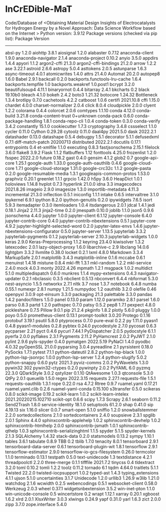 # InCrEDible-MaT
Code/Database of &lt;Obtaining Material Design Insights of Electrocatalysts for Hydrogen Energy by a Novel Approach: Data Science Workflow based on the Internet >
Python version: 3.9.12
Package versions (checked via pip list):
Package                           Version
--------------------------------- --------------------
absl-py                           1.2.0
aiohttp                           3.8.1
aiosignal                         1.2.0
alabaster                         0.7.12
anaconda-client                   1.9.0
anaconda-navigator                2.1.4
anaconda-project                  0.10.2
anyio                             3.5.0
appdirs                           1.4.4
apyori                            1.1.2
argon2-cffi                       21.3.0
argon2-cffi-bindings              21.2.0
arrow                             1.2.2
ase                               3.22.1
astroid                           2.6.6
astropy                           5.0.4
asttokens                         2.0.5
astunparse                        1.6.3
async-timeout                     4.0.1
atomicwrites                      1.4.0
attrs                             21.4.0
Automat                           20.2.0
autopep8                          1.6.0
Babel                             2.9.1
backcall                          0.2.0
backports.functools-lru-cache     1.6.4
backports.tempfile                1.0
backports.weakref                 1.0.post1
bcrypt                            3.2.0
beautifulsoup4                    4.11.1
binaryornot                       0.4.4
bitarray                          2.4.1
bkcharts                          0.2
black                             19.10b0
bleach                            4.1.0
bokeh                             2.4.2
boto3                             1.21.32
botocore                          1.24.32
Bottleneck                        1.3.4
brotlipy                          0.7.0
cachetools                        4.2.2
catboost                          1.0.6
certifi                           2021.10.8
cffi                              1.15.0
chardet                           4.0.0
charset-normalizer                2.0.4
click                             8.0.4
cloudpickle                       2.0.0
clyent                            1.2.2
colorama                          0.4.4
colorcet                          2.0.6
comtypes                          1.1.10
conda                             4.12.0
conda-build                       3.21.8
conda-content-trust               0+unknown
conda-pack                        0.6.0
conda-package-handling            1.8.1
conda-repo-cli                    1.0.4
conda-token                       0.3.0
conda-verify                      3.4.2
constantly                        15.1.0
cookiecutter                      1.7.3
cryptography                      3.4.8
cssselect                         1.1.0
cycler                            0.11.0
Cython                            0.29.28
cytoolz                           0.11.0
daal4py                           2021.5.0
dask                              2022.2.1
datashader                        0.13.0
datashape                         0.5.4
debugpy                           1.5.1
decorator                         5.1.1
defusedxml                        0.7.1
diff-match-patch                  20200713
distributed                       2022.2.1
docutils                          0.17.1
entrypoints                       0.4
et-xmlfile                        1.1.0
executing                         0.8.3
fastjsonschema                    2.15.1
filelock                          3.6.0
flake8                            3.9.2
Flask                             1.1.2
flatbuffers                       1.12
fonttools                         4.25.0
frozenlist                        1.2.0
fsspec                            2022.2.0
future                            0.18.2
gast                              0.4.0
gensim                            4.1.2
glob2                             0.7
google-api-core                   1.25.1
google-auth                       1.33.0
google-auth-oauthlib              0.4.6
google-cloud-core                 1.7.1
google-cloud-storage              1.31.0
google-crc32c                     1.1.2
google-pasta                      0.2.0
google-resumable-media            1.3.1
googleapis-common-protos          1.53.0
graphviz                          0.20.1
greenlet                          1.1.1
grpcio                            1.42.0
h5py                              3.6.0
HeapDict                          1.0.1
holoviews                         1.14.8
hvplot                            0.7.3
hyperlink                         21.0.0
idna                              3.3
imagecodecs                       2021.8.26
imageio                           2.9.0
imagesize                         1.3.0
importlib-metadata                4.11.3
incremental                       21.3.0
inflection                        0.5.1
iniconfig                         1.1.1
intake                            0.6.5
intervaltree                      3.1.0
ipykernel                         6.9.1
ipython                           8.2.0
ipython-genutils                  0.2.0
ipywidgets                        7.6.5
isort                             5.9.3
itemadapter                       0.3.0
itemloaders                       1.0.4
itsdangerous                      2.0.1
jdcal                             1.4.1
jedi                              0.18.1
Jinja2                            2.11.3
jinja2-time                       0.2.0
jmespath                          0.10.0
joblib                            1.1.0
json5                             0.9.6
jsonschema                        4.4.0
jupyter                           1.0.0
jupyter-client                    6.1.12
jupyter-console                   6.4.0
jupyter-contrib-core              0.4.0
jupyter-contrib-nbextensions      0.5.1
jupyter-core                      4.9.2
jupyter-highlight-selected-word   0.2.0
jupyter-latex-envs                1.4.6
jupyter-nbextensions-configurator 0.5.0
jupyter-server                    1.13.5
jupyterlab                        3.3.2
jupyterlab-pygments               0.1.2
jupyterlab-server                 2.10.3
jupyterlab-widgets                1.0.0
keras                             2.9.0
Keras-Preprocessing               1.1.2
keyring                           23.4.0
kiwisolver                        1.3.2
latexcodec                        2.0.1
lazy-object-proxy                 1.6.0
libarchive-c                      2.9
libclang                          14.0.6
lightgbm                          3.3.2
llvmlite                          0.38.0
locket                            0.2.1
lxml                              4.8.0
Markdown                          3.3.4
MarkupSafe                        2.0.1
matplotlib                        3.4.3
matplotlib-inline                 0.1.6
mccabe                            0.6.1
menuinst                          1.4.18
mistune                           0.8.4
mkl-fft                           1.3.1
mkl-random                        1.2.2
mkl-service                       2.4.0
mock                              4.0.3
monty                             2022.4.26
mpmath                            1.2.1
msgpack                           1.0.2
multidict                         5.1.0
multipledispatch                  0.6.0
munkres                           1.1.4
mypy-extensions                   0.4.3
navigator-updater                 0.2.1
nbclassic                         0.3.5
nbclient                          0.5.13
nbconvert                         6.4.4
nbformat                          5.3.0
nest-asyncio                      1.5.5
networkx                          2.7.1
nltk                              3.7
nose                              1.3.7
notebook                          6.4.8
numba                             0.55.1
numexpr                           2.8.1
numpy                             1.21.5
numpydoc                          1.2
oauthlib                          3.2.0
olefile                           0.46
openpyxl                          3.0.9
opt-einsum                        3.3.0
packaging                         21.3
palettable                        3.3.0
pandas                            1.4.2
pandocfilters                     1.5.0
panel                             0.13.0
param                             1.12.0
paramiko                          2.8.1
parsel                            1.6.0
parso                             0.8.3
partd                             1.2.0
pathspec                          0.7.0
patsy                             0.5.2
pep8                              1.7.1
pexpect                           4.8.0
pickleshare                       0.7.5
Pillow                            9.0.1
pip                               21.2.4
pkginfo                           1.8.2
plotly                            5.6.0
pluggy                            1.0.0
poyo                              0.5.0
prometheus-client                 0.13.1
prompt-toolkit                    3.0.20
Protego                           0.1.16
protobuf                          3.19.1
psutil                            5.8.0
ptyprocess                        0.7.0
pure-eval                         0.2.2
py                                1.11.0
pyasn1                            0.4.8
pyasn1-modules                    0.2.8
pybtex                            0.24.0
pycodestyle                       2.7.0
pycosat                           0.6.3
pycparser                         2.21
pyct                              0.4.6
pycurl                            7.44.1
PyDispatcher                      2.0.5
pydocstyle                        6.1.1
pyerfa                            2.0.0
pyflakes                          2.3.1
Pygments                          2.11.2
PyHamcrest                        2.0.2
PyJWT                             2.1.0
pylint                            2.9.6
pyls-spyder                       0.4.0
pymatgen                          2022.5.19
PyNaCl                            1.4.0
pyodbc                            4.0.32
pyOpenSSL                         21.0.0
pyparsing                         3.0.4
pyreadline                        2.1
pyrsistent                        0.18.0
PySocks                           1.7.1
pytest                            7.1.1
python-dateutil                   2.8.2
python-lsp-black                  1.0.0
python-lsp-jsonrpc                1.0.0
python-lsp-server                 1.2.4
python-slugify                    5.0.2
python-snappy                     0.6.0
pytz                              2021.3
pyviz-comms                       2.0.2
PyWavelets                        1.3.0
pywin32                           302
pywin32-ctypes                    0.2.0
pywinpty                          2.0.2
PyYAML                            6.0
pyzmq                             22.3.0
QDarkStyle                        3.0.2
qstylizer                         0.1.10
QtAwesome                         1.0.3
qtconsole                         5.3.0
QtPy                              2.0.1
queuelib                          1.5.0
regex                             2022.3.15
requests                          2.27.1
requests-file                     1.5.1
requests-oauthlib                 1.3.1
rope                              0.22.0
rsa                               4.7.2
Rtree                             0.9.7
ruamel.yaml                       0.17.21
ruamel.yaml.clib                  0.2.6
ruamel-yaml-conda                 0.15.100
s3transfer                        0.5.0
scikeras                          0.8.0
scikit-image                      0.19.2
scikit-learn                      1.0.2
scikit-learn-intelex              2021.20220215.102710
scikit-opt                        0.6.6
scipy                             1.7.3
Scrapy                            2.6.1
seaborn                           0.11.2
Send2Trash                        1.8.0
service-identity                  18.1.0
setuptools                        61.2.0
shap                              0.41.0
sip                               4.19.13
six                               1.16.0
slicer                            0.0.7
smart-open                        5.1.0
sniffio                           1.2.0
snowballstemmer                   2.2.0
sortedcollections                 2.1.0
sortedcontainers                  2.4.0
soupsieve                         2.3.1
spglib                            2.0.1
Sphinx                            4.4.0
sphinxcontrib-applehelp           1.0.2
sphinxcontrib-devhelp             1.0.2
sphinxcontrib-htmlhelp            2.0.0
sphinxcontrib-jsmath              1.0.1
sphinxcontrib-qthelp              1.0.3
sphinxcontrib-serializinghtml     1.1.5
spyder                            5.1.5
spyder-kernels                    2.1.3
SQLAlchemy                        1.4.32
stack-data                        0.2.0
statsmodels                       0.13.2
sympy                             1.10.1
tables                            3.6.1
tabulate                          0.8.9
TBB                               0.2
tblib                             1.7.0
tenacity                          8.0.1
tensorboard                       2.9.1
tensorboard-data-server           0.6.1
tensorboard-plugin-wit            1.8.1
tensorflow                        2.9.1
tensorflow-estimator              2.9.0
tensorflow-io-gcs-filesystem      0.26.0
termcolor                         1.1.0
terminado                         0.13.1
testpath                          0.5.0
text-unidecode                    1.3
textdistance                      4.2.1
threadpoolctl                     2.2.0
three-merge                       0.1.1
tifffile                          2021.7.2
tinycss                           0.4
tldextract                        3.2.0
toml                              0.10.2
tomli                             1.2.2
toolz                             0.11.2
tornado                           6.1
tqdm                              4.64.0
traitlets                         5.1.1
Twisted                           22.2.0
twisted-iocpsupport               1.0.2
typed-ast                         1.4.3
typing_extensions                 4.1.1
ujson                             5.1.0
uncertainties                     3.1.7
Unidecode                         1.2.0
urllib3                           1.26.9
w3lib                             1.21.0
watchdog                          2.1.6
wcwidth                           0.2.5
webencodings                      0.5.1
websocket-client                  0.58.0
Werkzeug                          2.0.3
wheel                             0.37.1
widgetsnbextension                3.5.2
win-inet-pton                     1.1.0
win-unicode-console               0.5
wincertstore                      0.2
wrapt                             1.12.1
xarray                            0.20.1
xgboost                           1.6.2
xlrd                              2.0.1
XlsxWriter                        3.0.3
xlwings                           0.24.9
yapf                              0.31.0
yarl                              1.6.3
zict                              2.0.0
zipp                              3.7.0
zope.interface                    5.4.0
